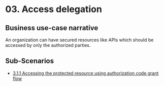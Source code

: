 # 03. Access delegation

## Business use-case narrative

An organization can have secured resources like APIs which should be accessed by only the authorized parties.  

## Sub-Scenarios
- [3.1.1 Accessing the protected resource using authorization code grant flow](3.1.1-access-protected-resource/README.md)
